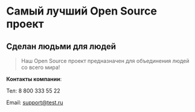 # Самый лучший Open Source проект

## Сделан людьми для людей

> Наш Open Source проект предназначен для объединения людей со всего мира!

**Контакты компании**:

Тел: 8 800 333 55 22 

Email: support@test.ru
